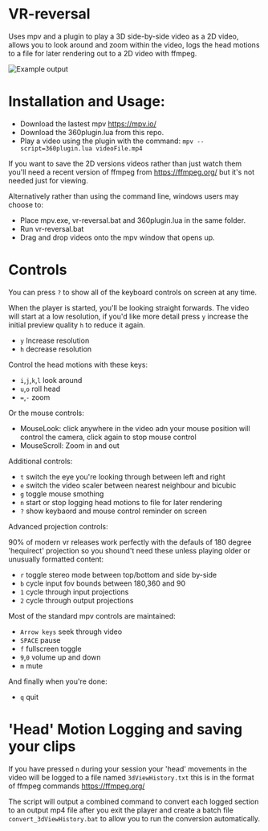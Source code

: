 # VR-reversal

Uses mpv and a plugin to play a 3D side-by-side video as a 2D video, allows you to look around and zoom within the video, logs the head motions to a file for later rendering out to a 2D video with ffmpeg.

![Example output](https://github.com/dfaker/VR-reversal/blob/master/example.gif?raw=true)

# Installation and Usage:

- Download the lastest mpv https://mpv.io/
- Download the 360plugin.lua from this repo.
- Play a video using the plugin with the command: `mpv --script=360plugin.lua videoFile.mp4`

If you want to save the 2D versions videos rather than just watch them you'll need a recent version of ffmpeg from https://ffmpeg.org/ but it's not needed just for viewing.

Alternatively rather than using the command line, windows users may choose to:

- Place mpv.exe, vr-reversal.bat and 360plugin.lua in the same folder.
- Run vr-reversal.bat
- Drag and drop videos onto the mpv window that opens up.

# Controls

You can press `?` to show all of the keyboard controls on screen at any time.

When the player is started, you'll be looking straight forwards. 
The video will start at a low resolution, if you'd like more detail press `y` increase the initial preview quality `h` to reduce it again.

- `y` Increase resolution
- `h` decrease resolution

Control the head motions with these keys:

- `i`,`j`,`k`,`l` look around 
- `u`,`o` roll head
- `=`,`-` zoom

Or the mouse controls:

- MouseLook: click anywhere in the video adn your mouse position will control the camera, click again to stop mouse control
- MouseScroll: Zoom in and out

Additional controls:

- `t` switch the eye you're looking through between left and right
- `e` switch the video scaler between nearest neighbour and bicubic
- `g` toggle mouse smothing
- `n` start or stop logging head motions to file for later rendering
- `?` show keybaord and mouse control reminder on screen

Advanced projection controls:

90% of modern vr releases work perfectly with the defauls of 180 degree 'hequirect' projection so you shound't need these unless playing older or unusually formatted content:

- `r` toggle stereo mode between top/bottom and side by-side
- `b` cycle input fov bounds between 180,360 and 90
- `1` cycle through input projections
- `2` cycle through output projections

Most of the standard mpv controls are maintained:

- `Arrow keys` seek through video
- `SPACE` pause
- `f` fullscreen toggle
- `9`,`0` volume up and down
- `m` mute

And finally when  you're done:

- `q` quit

# 'Head' Motion Logging and saving your clips
If you have pressed `n` during your session your 'head' movements in the video will be logged to a file named `3dViewHistory.txt` this is in the format of ffmpeg commands https://ffmpeg.org/

The script will output a combined command to convert each logged section to an output mp4 file after you exit the player and create a batch file `convert_3dViewHistory.bat` to allow you to run the conversion automatically.
